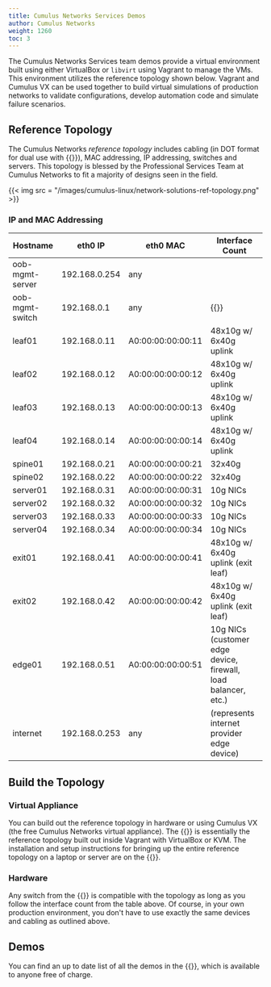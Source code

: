 ```yaml
---
title: Cumulus Networks Services Demos
author: Cumulus Networks
weight: 1260
toc: 3
---
```

The Cumulus Networks Services team demos provide a virtual environment built using either VirtualBox or `libvirt` using Vagrant to manage the VMs. This environment utilizes the reference topology shown below. Vagrant and Cumulus VX can be used together to build virtual simulations of production networks to validate configurations, develop automation code and simulate failure scenarios.

## Reference Topology

The Cumulus Networks *reference topology* includes cabling (in DOT format for dual use with {{<link url="Prescriptive-Topology-Manager-PTM" text="PTM">}}), MAC addressing, IP addressing, switches and servers. This topology is blessed by the Professional Services Team at Cumulus Networks to fit a majority of designs seen in the field.

{{< img src = "/images/cumulus-linux/network-solutions-ref-topology.png" >}}

### IP and MAC Addressing

| Hostname | eth0 IP | eth0 MAC | Interface Count |
| -------- | ------- | ---------| ----------------|
| oob-mgmt-server | 192.168.0.254 | any |  |
| oob-mgmt-switch | 192.168.0.1   | any | {{<exlink url="https://docs.cumulusnetworks.com/cumulus-rmp/" text="Cumulus RMP">}} |
| leaf01 | 192.168.0.11  | A0:00:00:00:00:11 | 48x10g w/ 6x40g uplink |
| leaf02 | 192.168.0.12  | A0:00:00:00:00:12 | 48x10g w/ 6x40g uplink |
| leaf03 | 192.168.0.13  | A0:00:00:00:00:13 | 48x10g w/ 6x40g uplink |
| leaf04 | 192.168.0.14  | A0:00:00:00:00:14 | 48x10g w/ 6x40g uplink |
| spine01 | 192.168.0.21  | A0:00:00:00:00:21 | 32x40g |
| spine02 | 192.168.0.22  | A0:00:00:00:00:22 | 32x40g |
| server01 | 192.168.0.31  | A0:00:00:00:00:31 | 10g NICs |
| server02 | 192.168.0.32  | A0:00:00:00:00:32 | 10g NICs |
| server03 | 192.168.0.33  | A0:00:00:00:00:33 | 10g NICs |
| server04 | 192.168.0.34  | A0:00:00:00:00:34 | 10g NICs |
| exit01 | 192.168.0.41  | A0:00:00:00:00:41 | 48x10g w/ 6x40g uplink (exit leaf) |
| exit02  | 192.168.0.42  | A0:00:00:00:00:42 | 48x10g w/ 6x40g uplink (exit leaf) |
| edge01  | 192.168.0.51  | A0:00:00:00:00:51 | 10g NICs (customer edge device, firewall, load balancer, etc.) |
| internet | 192.168.0.253 | any  | (represents internet provider edge device) |

## Build the Topology

### Virtual Appliance

You can build out the reference topology in hardware or using Cumulus VX (the free Cumulus Networks virtual appliance). The {{<exlink url="https://github.com/CumulusNetworks/cldemo-vagrant" text="Cumulus Reference Topology using Vagrant">}} is
essentially the reference topology built out inside Vagrant with VirtualBox or KVM. The installation and setup instructions for bringing up the entire reference topology on a laptop or server are on the {{<exlink url="https://github.com/CumulusNetworks/cldemo-vagrant" text="cldemo-vagrant GitHub repo">}}.

### Hardware

Any switch from the {{<exlink url="https://cumulusnetworks.com/hcl" text="hardware compatibility list">}} is compatible with the topology as long as you follow the interface count from the table above. Of course, in your own production environment, you don't have to use exactly the same devices and cabling as outlined above.

## Demos

You can find an up to date list of all the demos in the {{<exlink url="https://github.com/CumulusNetworks/cldemo-vagrant#available-demos" text="cldemo-vagrant GitHub repository">}}, which is available to anyone free of charge.
